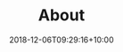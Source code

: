 ---
date: "2018-12-06T09:29:16+10:00"
heroBackground: images/about.jpeg
heroHeading: About Us
heroSubHeading: Our state-of-the-art economic consultancy opened in August 2020. Our consultancy services are driven by the questions of our clients, informed by evidence, shaped in collaboration with stakeholders and rooted in principles of Economics. 
layout: aboutlayout
title: About
---